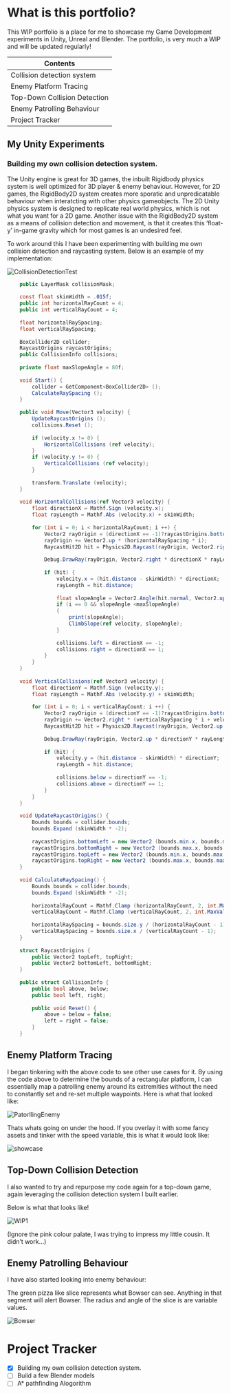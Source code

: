 # What is this portfolio?
This WIP portfolio is a place for me to showcase my Game Development experiments in Unity, Unreal and Blender. The portfolio, is very much a WIP and will be updated regularly!

Contents | 
------------ |
Collision detection system |
Enemy Platform Tracing | 
Top-Down Collision Detection |
Enemy Patrolling Behaviour |
Project Tracker |


## My Unity Experiments

### Building my own collision detection system. 

The Unity engine is great for 3D games, the inbuilt Rigidbody physics system is well optimized for 3D player & enemy behaviour. However, for 2D games, the RigidBody2D system creates more sporatic and unpredicatable behaviour when interatcting with other physics gameobjects. The 2D Unity physics system is designed to replicate real world physics, which is not what you want for a 2D game. Another issue with the RigidBody2D system as a means of collision detection and movement, is that it creates this ‘float-y’ in-game gravity which for most games is an undesired feel.

To work around this I have been experimenting with building me own collision detection and raycasting system. Below is an example of my implementation:

![CollisionDetectionTest](https://user-images.githubusercontent.com/66776230/84371494-a308d100-abd1-11ea-8479-d00a94a477e9.gif)

```c#
    public LayerMask collisionMask;
 
    const float skinWidth = .015f;
    public int horizontalRayCount = 4;
    public int verticalRayCount = 4;
 
    float horizontalRaySpacing;
    float verticalRaySpacing;
 
    BoxCollider2D collider;
    RaycastOrigins raycastOrigins;
    public CollisionInfo collisions;
 
    private float maxSlopeAngle = 80f;
 
    void Start() {
        collider = GetComponent<BoxCollider2D> ();
        CalculateRaySpacing ();
    }
 
    public void Move(Vector3 velocity) {
        UpdateRaycastOrigins ();
        collisions.Reset ();
 
        if (velocity.x != 0) {
            HorizontalCollisions (ref velocity);
        }
        if (velocity.y != 0) {
            VerticalCollisions (ref velocity);
        }
 
        transform.Translate (velocity);
    }
 
    void HorizontalCollisions(ref Vector3 velocity) {
        float directionX = Mathf.Sign (velocity.x);
        float rayLength = Mathf.Abs (velocity.x) + skinWidth;
       
        for (int i = 0; i < horizontalRayCount; i ++) {
            Vector2 rayOrigin = (directionX == -1)?raycastOrigins.bottomLeft:raycastOrigins.bottomRight;
            rayOrigin += Vector2.up * (horizontalRaySpacing * i);
            RaycastHit2D hit = Physics2D.Raycast(rayOrigin, Vector2.right * directionX, rayLength, collisionMask);
 
            Debug.DrawRay(rayOrigin, Vector2.right * directionX * rayLength,Color.red);
 
            if (hit) {
                velocity.x = (hit.distance - skinWidth) * directionX;
                rayLength = hit.distance;
 
                float slopeAngle = Vector2.Angle(hit.normal, Vector2.up);
                if (i == 0 && slopeAngle <maxSlopeAngle)
                {
                    print(slopeAngle);
                    ClimbSlope(ref velocity, slopeAngle);
                }
 
                collisions.left = directionX == -1;
                collisions.right = directionX == 1;
            }
        }
    }
    
    void VerticalCollisions(ref Vector3 velocity) {
        float directionY = Mathf.Sign (velocity.y);
        float rayLength = Mathf.Abs (velocity.y) + skinWidth;
 
        for (int i = 0; i < verticalRayCount; i ++) {
            Vector2 rayOrigin = (directionY == -1)?raycastOrigins.bottomLeft:raycastOrigins.topLeft;
            rayOrigin += Vector2.right * (verticalRaySpacing * i + velocity.x);
            RaycastHit2D hit = Physics2D.Raycast(rayOrigin, Vector2.up * directionY, rayLength, collisionMask);
 
            Debug.DrawRay(rayOrigin, Vector2.up * directionY * rayLength,Color.red);
 
            if (hit) {
                velocity.y = (hit.distance - skinWidth) * directionY;
                rayLength = hit.distance;
 
                collisions.below = directionY == -1;
                collisions.above = directionY == 1;
            }
        }
    }
 
    void UpdateRaycastOrigins() {
        Bounds bounds = collider.bounds;
        bounds.Expand (skinWidth * -2);
 
        raycastOrigins.bottomLeft = new Vector2 (bounds.min.x, bounds.min.y);
        raycastOrigins.bottomRight = new Vector2 (bounds.max.x, bounds.min.y);
        raycastOrigins.topLeft = new Vector2 (bounds.min.x, bounds.max.y);
        raycastOrigins.topRight = new Vector2 (bounds.max.x, bounds.max.y);
    }
 
    void CalculateRaySpacing() {
        Bounds bounds = collider.bounds;
        bounds.Expand (skinWidth * -2);
 
        horizontalRayCount = Mathf.Clamp (horizontalRayCount, 2, int.MaxValue);
        verticalRayCount = Mathf.Clamp (verticalRayCount, 2, int.MaxValue);
 
        horizontalRaySpacing = bounds.size.y / (horizontalRayCount - 1);
        verticalRaySpacing = bounds.size.x / (verticalRayCount - 1);
    }
 
    struct RaycastOrigins {
        public Vector2 topLeft, topRight;
        public Vector2 bottomLeft, bottomRight;
    }
 
    public struct CollisionInfo {
        public bool above, below;
        public bool left, right;
 
        public void Reset() {
            above = below = false;
            left = right = false;
        }
    }
```

## Enemy Platform Tracing

I began tinkering with the above code to see other use cases for it. By using the code above to determine the bounds of a rectangular platform, I can essentially map a patrolling enemy around its extremities without the need to constantly set and re-set multiple waypoints. Here is what that looked like: 

![PatorllingEnemy](https://user-images.githubusercontent.com/66776230/84375124-faf60680-abd6-11ea-9a83-a6e3c67beefe.gif)

Thats whats going on under the hood. If you overlay it with some fancy assets and tinker with the speed variable, this is what it would look like:

![showcase](https://user-images.githubusercontent.com/66776230/84427828-72e71f80-ac1d-11ea-819b-480c2453a050.gif)

## Top-Down Collision Detection

I also wanted to try and repurpose my code again for a top-down game, again leveraging the collision detection system I built earlier. 

Below is what that looks like!

![WIP1](https://user-images.githubusercontent.com/66776230/84375535-9d15ee80-abd7-11ea-9298-6ddc3e77166f.gif)

(Ignore the pink colour palate, I was trying to impress my little cousin. It didn’t work…)

## Enemy Patrolling Behaviour

I have also started looking into enemy behaviour: 

The green pizza like slice represents what Bowser can see. Anything in that segment will alert Bowser. The radius and angle of the slice is are variable values. 

![Bowser](https://user-images.githubusercontent.com/66776230/84420013-55ac5400-ac11-11ea-8a55-a651874af659.gif)

# Project Tracker
- [x] Building my own collision detection system. 
- [ ] Build a few Blender models
- [ ] A* pathfinding Alogorithm 
